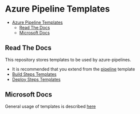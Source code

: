 # Azure Pipeline Templates

- [Azure Pipeline Templates](#azure-pipeline-templates)
  - [Read The Docs](#read-the-docs)
  - [Microsoft Docs](#microsoft-docs)

## Read The Docs

This repository stores templates to be used by azure-pipelines.

- It is recommended that you extend from the [pipeline](docs/pipeline.md) template
- [Build Steps Templates](docs/steps/build.md)
- [Deploy Steps Templates](docs/steps/deploy.md)

## Microsoft Docs

General usage of templates is described [here](https://docs.microsoft.com/en-us/azure/devops/pipelines/process/templates?view=azure-devops)
